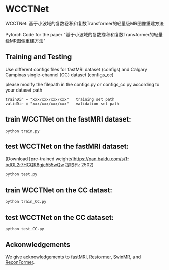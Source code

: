 # WCCTNet
WCCTNet: 基于小波域的复数卷积和复数Transformer的轻量级MR图像重建方法

Pytorch Code for the paper "基于小波域的复数卷积和复数Transformer的轻量级MR图像重建方法"


## Training and Testing
Use different configs files for fastMRI dataset (configs) and Calgary Campinas single-channel (CC) dataset  (configs_cc)

please modify the filepath in the configs.py or configs_cc.py according to your dataset path  
```path setting
trainDir = "xxx/xxx/xxx/xxx"   training set path
validDir = "xxx/xxx/xxx/xxx"   validation set path
```

## train WCCTNet on the fastMRI dataset: 
``` train
python train.py
```
## test WCCTNet on the fastMRI dataset: 
(Download [pre-trained weights]https://pan.baidu.com/s/1-bdOL2r7HCQK8gjc555wQw 提取码: 2502)
``` test
python test.py
```
## train WCCTNet on the CC datast:
``` train
python train_CC.py
```
## test WCCTNet on the CC dataset: 
``` test
python test_CC.py
```

## Ackonwledgements

We give acknowledgements to [fastMRI](https://github.com/facebookresearch/fastMRI), [Restormer](https://github.com/swz30/Restormer), 
[SwinMR](https://github.com/ayanglab/SwinMR), and [ReconFormer](https://github.com/guopengf/ReconFormer).


